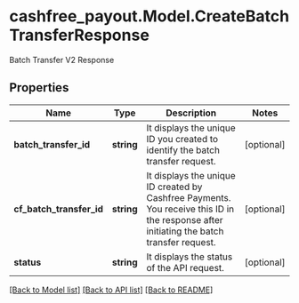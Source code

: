 # cashfree_payout.Model.CreateBatchTransferResponse
Batch Transfer V2 Response

## Properties

Name | Type | Description | Notes
------------ | ------------- | ------------- | -------------
**batch_transfer_id** | **string** | It displays the unique ID you created to identify the batch transfer request. | [optional] 
**cf_batch_transfer_id** | **string** | It displays the unique ID created by Cashfree Payments. You receive this ID in the response after initiating the batch transfer request. | [optional] 
**status** | **string** | It displays the status of the API request. | [optional] 

[[Back to Model list]](../README.md#documentation-for-models) [[Back to API list]](../README.md#documentation-for-api-endpoints) [[Back to README]](../README.md)

